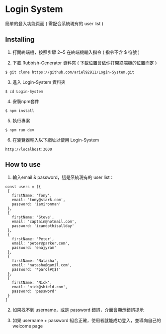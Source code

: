 # Login System
簡單的登入功能頁面 ( 需配合系統現有的 user list )


## Installing
1. 打開終端機，按照步驟 2~5 在終端機輸入指令 ( 指令不含 $ 符號 )


2. 下載 Rubbish-Generator 資料夾 ( 下載位置會依你打開終端機的位置而定 )

```
$ git clone https://github.com/ariel92911/Login-System.git
```

3. 進入 Login-System 資料夾
```
$ cd Login-System
```

4. 安裝npm套件
```
$ npm install
```

5. 執行專案
```
$ npm run dev
```

6. 在瀏覽器輸入以下網址以使用 Login-System
```
http://localhost:3000
```

## How to use
1. 輸入email & password，這是系統現有的 user list：
```
const users = [{
 {
   firstName: 'Tony',
   email: 'tony@stark.com',
   password: 'iamironman'
 },
 {
   firstName: 'Steve',
   email: 'captain@hotmail.com',
   password: 'icandothisallday'
 },
 {
   firstName: 'Peter',
   email: 'peter@parker.com',
   password: 'enajyram'
 },
 {
   firstName: 'Natasha',
   email: 'natasha@gamil.com',
   password: '*parol#@$!'
 },
 {
   firstName: 'Nick',
   email: 'nick@shield.com',
   password: 'password'
 }
]
```
2. 如果找不到 username，或是 password 錯誤，介面會顯示錯誤提示

3. 如果 username + password 組合正確，使用者就能成功登入，並導向自己的 welcome page

